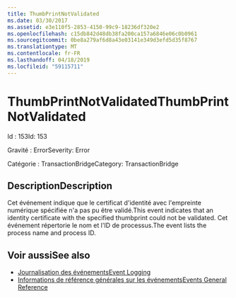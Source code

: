 ```yaml
---
title: ThumbPrintNotValidated
ms.date: 03/30/2017
ms.assetid: e3e110f5-2853-4150-99c9-18236df320e2
ms.openlocfilehash: c15db842d48db38fa200ca157a6846e06c0b0961
ms.sourcegitcommit: 0be8a279af6d8a43e03141e349d3efd5d35f8767
ms.translationtype: MT
ms.contentlocale: fr-FR
ms.lasthandoff: 04/18/2019
ms.locfileid: "59115711"
---
```

# <a name="thumbprintnotvalidated"></a><span data-ttu-id="40ab8-102">ThumbPrintNotValidated</span><span class="sxs-lookup"><span data-stu-id="40ab8-102">ThumbPrintNotValidated</span></span>
<span data-ttu-id="40ab8-103">Id : 153</span><span class="sxs-lookup"><span data-stu-id="40ab8-103">Id: 153</span></span>  
  
 <span data-ttu-id="40ab8-104">Gravité : Error</span><span class="sxs-lookup"><span data-stu-id="40ab8-104">Severity: Error</span></span>  
  
 <span data-ttu-id="40ab8-105">Catégorie : TransactionBridge</span><span class="sxs-lookup"><span data-stu-id="40ab8-105">Category: TransactionBridge</span></span>  
  
## <a name="description"></a><span data-ttu-id="40ab8-106">Description</span><span class="sxs-lookup"><span data-stu-id="40ab8-106">Description</span></span>  
 <span data-ttu-id="40ab8-107">Cet événement indique que le certificat d'identité avec l'empreinte numérique spécifiée n'a pas pu être validé.</span><span class="sxs-lookup"><span data-stu-id="40ab8-107">This event indicates that an identity certificate with the specified thumbprint could not be validated.</span></span> <span data-ttu-id="40ab8-108">Cet événement répertorie le nom et l'ID de processus.</span><span class="sxs-lookup"><span data-stu-id="40ab8-108">The event lists the process name and process ID.</span></span>  
  
## <a name="see-also"></a><span data-ttu-id="40ab8-109">Voir aussi</span><span class="sxs-lookup"><span data-stu-id="40ab8-109">See also</span></span>

- [<span data-ttu-id="40ab8-110">Journalisation des événements</span><span class="sxs-lookup"><span data-stu-id="40ab8-110">Event Logging</span></span>](../../../../../docs/framework/wcf/diagnostics/event-logging/index.md)
- [<span data-ttu-id="40ab8-111">Informations de référence générales sur les événements</span><span class="sxs-lookup"><span data-stu-id="40ab8-111">Events General Reference</span></span>](../../../../../docs/framework/wcf/diagnostics/event-logging/events-general-reference.md)

